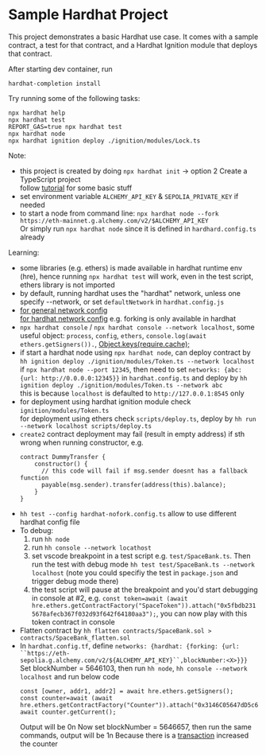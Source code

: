 # Sample Hardhat Project

This project demonstrates a basic Hardhat use case. It comes with a sample contract, a test for that contract, and a Hardhat Ignition module that deploys that contract.

After starting dev container, run
```
hardhat-completion install
```

Try running some of the following tasks:

```shell
npx hardhat help
npx hardhat test
REPORT_GAS=true npx hardhat test
npx hardhat node
npx hardhat ignition deploy ./ignition/modules/Lock.ts
```

Note:
- this project is created by doing `npx hardhat init` -> option 2 Create a TypeScript project  
  follow [tutorial](https://hardhat.org/tutorial) for some basic stuff
- set environment variable `ALCHEMY_API_KEY` & `SEPOLIA_PRIVATE_KEY` if needed
- to start a node from command line: `npx hardhat node --fork https://eth-mainnet.g.alchemy.com/v2/$ALCHEMY_API_KEY`  
  Or simply run `npx hardhat node` since it is defined in `hardhard.config.ts` already



Learning:
- some libraries (e.g. ethers) is made available in hardhat runtime env (hre), hence running `npx hardhat test` will work, even in the test script, ethers library is not imported
- by default, running hardhat uses the "hardhat" network, unless one specify --network, or set `defaultNetwork` in `hardhat.config.js`
- [for general network config](https://hardhat.org/hardhat-runner/docs/config#networks-configuration)  
  [for hardhat network config](https://hardhat.org/hardhat-network/docs/reference#config) e.g. forking is only available in hardhat
- `npx hardhat console` / `npx hardhat console --network localhost`, some useful object: `process`, `config`, `ethers`, `console.log(await ethers.getSigners()).`, [Object.keys(require.cache);](https://stackoverflow.com/questions/9791925/list-of-currently-loaded-node-js-modules)
- if start a hardhat node using `npx hardhat node`, can deploy contract by `hh ignition deploy ./ignition/modules/Token.ts --network localhost`  
  if `npx hardhat node --port 12345`, then need to set `networks: {abc: {url: http://0.0.0.0:12345}}` in `hardhat.config.ts` and deploy by `hh ignition deploy ./ignition/modules/Token.ts --network abc`  
  this is because `localhost` is defaulted to `http://127.0.0.1:8545` only
- for deployment using hardhat ignition module check `ignition/modules/Token.ts`  
  for deployment using ethers check `scripts/deploy.ts`, deploy by `hh run --network localhost scripts/deploy.ts`
- `create2` contract deployment may fail (result in empty address) if sth wrong when running constructor, e.g.  
  ```
  contract DummyTransfer {
      constructor() {
        // this code will fail if msg.sender doesnt has a fallback function
        payable(msg.sender).transfer(address(this).balance);
      }
  }
  ```
- `hh test --config hardhat-nofork.config.ts` allow to use different hardhat config file
- To debug:
  1. run `hh node`
  2. run `hh console --network locathost`
  3. set vscode breakpoint in a test script e.g. `test/SpaceBank.ts`. Then run the test with debug mode `hh test test/SpaceBank.ts --network localhost` (note you could specifiy the test in `package.json` and trigger debug mode there)
  4. the test script will pause at the breakpoint and you'd start debugging in console at #2, e.g. `const token=await (await hre.ethers.getContractFactory("SpaceToken")).attach("0x5fbdb2315678afecb367f032d93f642f64180aa3");`, you can now play with this token contract in console
- Flatten contract by `hh flatten contracts/SpaceBank.sol > contracts/SpaceBank_flatten.sol`
- In `hardhat.config.tf`, define `networks: {hardhat: {forking: {url: ``https://eth-sepolia.g.alchemy.com/v2/${ALCHEMY_API_KEY}``,blockNumber:<X>}}}`  
  Set blockNumber = 5646103, then run `hh node`, `hh console --network localhost` and run below code
  ```
  const [owner, addr1, addr2] = await hre.ethers.getSigners();
  const counter=await (await hre.ethers.getContractFactory("Counter")).attach("0x3146C05647dD5c67b55336183b41e393D097f2E8");
  await counter.getCurrent();
  ```
  Output will be 0n
  Now set blockNumber = 5646657, then run the same commands, output will be 1n
  Because there is a [transaction](https://sepolia.etherscan.io/tx/0xce8e033907a09e85cc6da790514fa1304a63168b34d644993c27ed85ff2d18ea) increased the counter